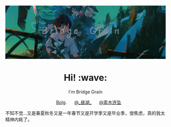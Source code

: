 [![ZhouHu](https://github.com/qiaoliangXgamemode/qiaoliangXgamemode/blob/main/bg.jpg?raw=true)]()
<h1 align='center'> Hi! :wave:</h1>
<p align='center'>
I'm Bridge Grain
</p>

<p align='center'>
  <img src="https://gitpor.cn/favicon.ico" width="16" height="16" style="border-radius: 100%;" />
  <a href="https://gitpor.cn">Bolg</a>.
  <img src="https://gitpor.cn/index/wyy.png" width="16" height="16" style="border-radius: 100%;" />
  <a href="https://music.163.com/#/user/home?id=547979848">@_昼湖_</a>
  <img src="https://gitpor.cn/index/bilibili.ico" width="16" height="16" style="border-radius: 1%;" />
<a href="https://space.bilibili.com/382421755">@索木连坠</a>
 </p>
 <p>
<a>不知不觉...又是春夏秋冬又是一年春节又是开学季又是毕业季，很焦虑，真的我太精神内耗了。</a>
</p>
<!--
**qiaoliangXgamemode/qiaoliangXgamemode** is a ✨ _special_ ✨ repository because its `README.md` (this file) appears on your GitHub profile.

Here are some ideas to get you started:

- 🔭 I’m currently working on ...
- 🌱 I’m currently learning ...
- 👯 I’m looking to collaborate on ...
- 🤔 I’m looking for help with ...
- 💬 Ask me about ...
- 📫 How to reach me: ...
- 😄 Pronouns: ...
- ⚡ Fun fact: ...
-->
